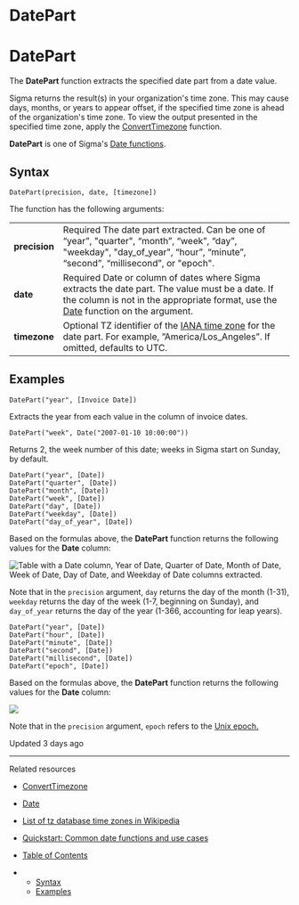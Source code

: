 # DatePart

# DatePart

The **DatePart** function extracts the specified date part from a date value.

Sigma returns the result(s) in your organization's time zone. This may cause days, months, or years to appear offset, if the specified time zone is ahead of the organization's time zone. To view the output presented in the specified time zone, apply the [ConvertTimezone](/docs/converttimezone) function.

**DatePart** is one of Sigma's [Date functions](/docs/date-functions-overview).

## Syntax

`DatePart(precision, date, [timezone])`

The function has the following arguments:

|  |  |
| --- | --- |
| **precision** | Required   The date part extracted. Can be one of “year”, "quarter", “month”, “week”, “day”, "weekday", "day\_of\_year", “hour”, “minute”, “second”, “millisecond”, or "epoch". |
| **date** | Required   Date or column of dates where Sigma extracts the date part.   The value must be a date. If the column is not in the appropriate format, use the [Date](/docs/date) function on the argument. |
| **timezone** | Optional   TZ identifier of the [IANA time zone](https://en.wikipedia.org/wiki/List_of_tz_database_time_zones) for the date part. For example, ”America/Los\_Angeles”. If omitted, defaults to UTC. |

## Examples

`DatePart("year", [Invoice Date])`

Extracts the year from each value in the column of invoice dates.

`DatePart("week", Date("2007-01-10 10:00:00"))`

Returns 2, the week number of this date; weeks in Sigma start on Sunday, by default.

```
DatePart("year", [Date])
DatePart("quarter", [Date])
DatePart("month", [Date])
DatePart("week", [Date])
DatePart("day", [Date])
DatePart("weekday", [Date])
DatePart("day_of_year", [Date])
```

Based on the formulas above, the **DatePart** function returns the following values for the **Date** column:

![Table with a Date column, Year of Date, Quarter of Date, Month of Date, Week of Date, Day of Date, and Weekday of Date columns extracted.](https://files.readme.io/795b9947c78075faf2ea9247ffc9767c08b65d2aebfd52634c6dc205ba3c7320-Screenshot_2025-06-11_at_9.43.02_AM.png)

Note that in the `precision` argument, `day` returns the day of the month (1-31), `weekday` returns the day of the week (1-7, beginning on Sunday), and `day_of_year` returns the day of the year (1-366, accounting for leap years).

```
DatePart("year", [Date])
DatePart("hour", [Date])
DatePart("minute", [Date])
DatePart("second", [Date])
DatePart("millisecond", [Date])
DatePart("epoch", [Date])
```

Based on the formulas above, the **DatePart** function returns the following values for the **Date** column:

![](https://files.readme.io/e7e148c3c9e0412a2e9a2c954ca79c5846204b435d088c76d10683dc4b1279f7-Screenshot_2025-06-11_at_9.54.41_AM.png)

Note that in the `precision` argument, `epoch` refers to the [Unix epoch.](https://en.wikipedia.org/wiki/Unix_time)

Updated 3 days ago

---

Related resources

* [ConvertTimezone](/docs/converttimezone)
* [Date](/docs/date)
* [List of tz database time zones in Wikipedia](https://en.wikipedia.org/wiki/List_of_tz_database_time_zones)
* [Quickstart: Common date functions and use cases](https://quickstarts.sigmacomputing.com/guide/common_date_functions_and_use_cases)

* [Table of Contents](#)
* + [Syntax](#syntax)
  + [Examples](#examples)
